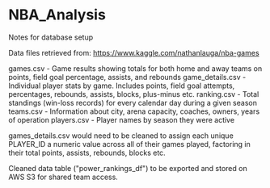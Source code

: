 # NBA_Analysis
Notes for database setup

Data files retrieved from:
https://www.kaggle.com/nathanlauga/nba-games

games.csv - Game results showing totals for both home and away teams on points, field goal percentage, assists, and rebounds
game_details.csv - Individual player stats by game. Includes points, field goal attempts, percentages, rebounds, assists, blocks, plus-minus etc.
ranking.csv - Total standings (win-loss records) for every calendar day during a given season
teams.csv - Information about city, arena capacity, coaches, owners, years of operation
players.csv - Player names by season they were active

games_details.csv would need to be cleaned to assign each unique PLAYER_ID a numeric value across all of their games played, factoring in their total points, assists, rebounds, blocks etc.

Cleaned data table ("power_rankings_df") to be exported and stored on AWS S3 for shared team access.